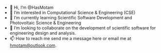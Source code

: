 - 👋 Hi, I’m @HasMotam
- 👀 I’m interested in Computational Science & Engineering (CSE)
- 🌱 I’m currently learning Scientific Software Development and Photovoltaic Science & Engineering
- 💞️ I’m looking to collaborate on the development of scientific software for engineering design and analysis.
- 📫 How to reach me send me a message here or email me at hmotam@outlook.com.

<!---
HasMotam/HasMotam is a ✨ special ✨ repository because its `README.md` (this file) appears on your GitHub profile.
You can click the Preview link to take a look at your changes.
--->
